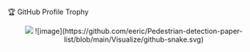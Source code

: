 🏆 GitHub Profile Trophy</p>
<div align="center"> <img src="https://github-profile-trophy.vercel.app/?username=eeric&row=1&theme=discord" />
![image](https://github.com/eeric/Pedestrian-detection-paper-list/blob/main/Visualize/github-snake.svg)



